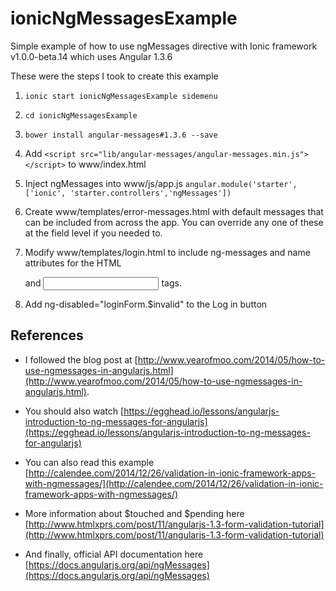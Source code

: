 # ionicNgMessagesExample

Simple example of how to use ngMessages directive with Ionic framework v1.0.0-beta.14 which uses Angular 1.3.6


These were the steps I took to create this example

1. `ionic start ionicNgMessagesExample sidemenu`

2. `cd ionicNgMessagesExample`

3. `bower install angular-messages#1.3.6 --save`

4. Add `<script src="lib/angular-messages/angular-messages.min.js"></script>` to www/index.html

5. Inject ngMessages into www/js/app.js `angular.module('starter', ['ionic', 'starter.controllers','ngMessages'])`

6. Create www/templates/error-messages.html with default messages that can be included from across the app.
You can override any one of these at the field level if you needed to.

7. Modify www/templates/login.html to include ng-messages and name attributes for the HTML <form> and <input> tags.

8. Add ng-disabled="loginForm.$invalid" to the Log in button


## References
* I followed the blog post at [http://www.yearofmoo.com/2014/05/how-to-use-ngmessages-in-angularjs.html](http://www.yearofmoo.com/2014/05/how-to-use-ngmessages-in-angularjs.html).

* You should also watch [https://egghead.io/lessons/angularjs-introduction-to-ng-messages-for-angularjs](https://egghead.io/lessons/angularjs-introduction-to-ng-messages-for-angularjs)

* You can also read this example [http://calendee.com/2014/12/26/validation-in-ionic-framework-apps-with-ngmessages/](http://calendee.com/2014/12/26/validation-in-ionic-framework-apps-with-ngmessages/)

* More information about $touched and $pending here [http://www.htmlxprs.com/post/11/angularjs-1.3-form-validation-tutorial](http://www.htmlxprs.com/post/11/angularjs-1.3-form-validation-tutorial)

* And finally, official API documentation here [https://docs.angularjs.org/api/ngMessages](https://docs.angularjs.org/api/ngMessages)
